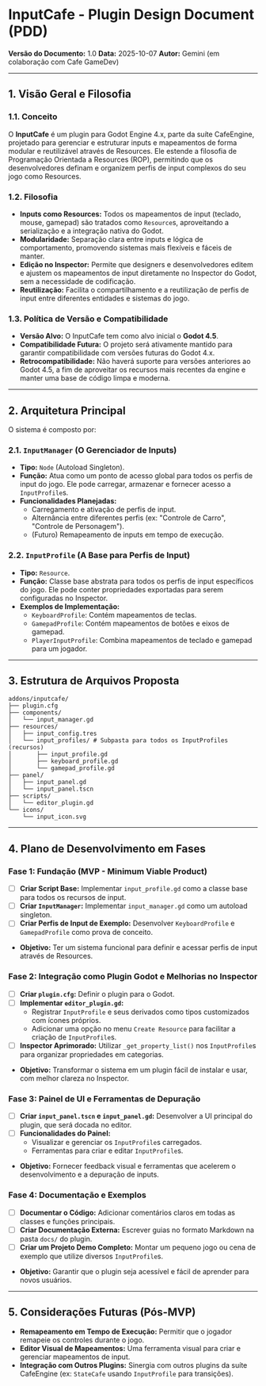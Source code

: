 # InputCafe - Plugin Design Document (PDD)

**Versão do Documento:** 1.0
**Data:** 2025-10-07
**Autor:** Gemini (em colaboração com Cafe GameDev)

---

## 1. Visão Geral e Filosofia

### 1.1. Conceito

O **InputCafe** é um plugin para Godot Engine 4.x, parte da suíte CafeEngine, projetado para gerenciar e estruturar inputs e mapeamentos de forma modular e reutilizável através de Resources. Ele estende a filosofia de Programação Orientada a Resources (ROP), permitindo que os desenvolvedores definam e organizem perfis de input complexos do seu jogo como Resources.

### 1.2. Filosofia

-   **Inputs como Resources:** Todos os mapeamentos de input (teclado, mouse, gamepad) são tratados como `Resource`s, aproveitando a serialização e a integração nativa do Godot.
-   **Modularidade:** Separação clara entre inputs e lógica de comportamento, promovendo sistemas mais flexíveis e fáceis de manter.
-   **Edição no Inspector:** Permite que designers e desenvolvedores editem e ajustem os mapeamentos de input diretamente no Inspector do Godot, sem a necessidade de codificação.
-   **Reutilização:** Facilita o compartilhamento e a reutilização de perfis de input entre diferentes entidades e sistemas do jogo.

### 1.3. Política de Versão e Compatibilidade

-   **Versão Alvo:** O InputCafe tem como alvo inicial o **Godot 4.5**.
-   **Compatibilidade Futura:** O projeto será ativamente mantido para garantir compatibilidade com versões futuras do Godot 4.x.
-   **Retrocompatibilidade:** Não haverá suporte para versões anteriores ao Godot 4.5, a fim de aproveitar os recursos mais recentes da engine e manter uma base de código limpa e moderna.

---

## 2. Arquitetura Principal

O sistema é composto por:

### 2.1. `InputManager` (O Gerenciador de Inputs)

-   **Tipo:** `Node` (Autoload Singleton).
-   **Função:** Atua como um ponto de acesso global para todos os perfis de input do jogo. Ele pode carregar, armazenar e fornecer acesso a `InputProfile`s.
-   **Funcionalidades Planejadas:**
    -   Carregamento e ativação de perfis de input.
    -   Alternância entre diferentes perfis (ex: "Controle de Carro", "Controle de Personagem").
    -   (Futuro) Remapeamento de inputs em tempo de execução.

### 2.2. `InputProfile` (A Base para Perfis de Input)

-   **Tipo:** `Resource`.
-   **Função:** Classe base abstrata para todos os perfis de input específicos do jogo. Ele pode conter propriedades exportadas para serem configuradas no Inspector.
-   **Exemplos de Implementação:**
    -   `KeyboardProfile`: Contém mapeamentos de teclas.
    -   `GamepadProfile`: Contém mapeamentos de botões e eixos de gamepad.
    -   `PlayerInputProfile`: Combina mapeamentos de teclado e gamepad para um jogador.

---

## 3. Estrutura de Arquivos Proposta

```
addons/inputcafe/
├── plugin.cfg
├── components/
│   └── input_manager.gd
├── resources/
│   ├── input_config.tres
│   └── input_profiles/ # Subpasta para todos os InputProfiles (recursos)
│       ├── input_profile.gd
│       ├── keyboard_profile.gd
│       └── gamepad_profile.gd
├── panel/
│   ├── input_panel.gd
│   └── input_panel.tscn
├── scripts/
│   └── editor_plugin.gd
└── icons/
    └── input_icon.svg
```

---

## 4. Plano de Desenvolvimento em Fases

### Fase 1: Fundação (MVP - Minimum Viable Product)

-   [ ] **Criar Script Base:** Implementar `input_profile.gd` como a classe base para todos os recursos de input.
-   [ ] **Criar `InputManager`:** Implementar `input_manager.gd` como um autoload singleton.
-   [ ] **Criar Perfis de Input de Exemplo:** Desenvolver `KeyboardProfile` e `GamepadProfile` como prova de conceito.
-   **Objetivo:** Ter um sistema funcional para definir e acessar perfis de input através de Resources.

### Fase 2: Integração como Plugin Godot e Melhorias no Inspector

-   [ ] **Criar `plugin.cfg`:** Definir o plugin para o Godot.
-   [ ] **Implementar `editor_plugin.gd`:**
    -   Registrar `InputProfile` e seus derivados como tipos customizados com ícones próprios.
    -   Adicionar uma opção no menu `Create Resource` para facilitar a criação de `InputProfile`s.
-   [ ] **Inspector Aprimorado:** Utilizar `_get_property_list()` nos `InputProfile`s para organizar propriedades em categorias.
-   **Objetivo:** Transformar o sistema em um plugin fácil de instalar e usar, com melhor clareza no Inspector.

### Fase 3: Painel de UI e Ferramentas de Depuração

-   [ ] **Criar `input_panel.tscn` e `input_panel.gd`:** Desenvolver a UI principal do plugin, que será docada no editor.
-   [ ] **Funcionalidades do Painel:**
    -   Visualizar e gerenciar os `InputProfile`s carregados.
    -   Ferramentas para criar e editar `InputProfile`s.
-   **Objetivo:** Fornecer feedback visual e ferramentas que acelerem o desenvolvimento e a depuração de inputs.

### Fase 4: Documentação e Exemplos

-   [ ] **Documentar o Código:** Adicionar comentários claros em todas as classes e funções principais.
-   [ ] **Criar Documentação Externa:** Escrever guias no formato Markdown na pasta `docs/` do plugin.
-   [ ] **Criar um Projeto Demo Completo:** Montar um pequeno jogo ou cena de exemplo que utilize diversos `InputProfile`s.
-   **Objetivo:** Garantir que o plugin seja acessível e fácil de aprender para novos usuários.

---

## 5. Considerações Futuras (Pós-MVP)

-   **Remapeamento em Tempo de Execução:** Permitir que o jogador remapeie os controles durante o jogo.
-   **Editor Visual de Mapeamentos:** Uma ferramenta visual para criar e gerenciar mapeamentos de input.
-   **Integração com Outros Plugins:** Sinergia com outros plugins da suíte CafeEngine (ex: `StateCafe` usando `InputProfile` para transições).
